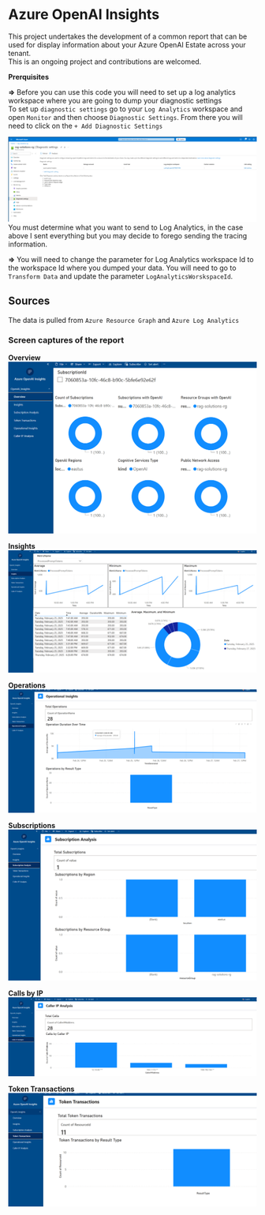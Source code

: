 # Azure OpenAI Insights

This project undertakes the development of a common report that can be used for display information about your Azure OpenAI Estate across your tenant.  
This is an ongoing project and contributions are welcomed.

**Prerquisites**

**=>** Before you can use this code you will need to set up a log analytics workspace where you are going to dump your diagnostic settings  
To set up `diagnostic settings` go to your `Log Analytics` workspace and open `Monitor` and then choose `Diagnostic Settings`. From there you will need to click on the `+ Add Diagnostic Settings`

![Diagnostic Settings](./images/DiagnosticSettings.png)  
You must determine what you want to send to Log Analytics, in the case above I sent everything but you may decide to forego sending the tracing information.  

**=>** You will need to change the parameter for Log Analytics workspace Id to the workspace Id where you dumped your data. You will need to go to `Transform Data` and update the parameter `LogAnalyticsWorskspaceId`.

## Sources  
The data is pulled from `Azure Resource Graph` and `Azure Log Analytics` 

### Screen captures of the report  

**Overview**
![Overview](./images/overview.png)

**Insights**
![Insights](./images/insights.png)

**Operations**
![Operational Insights](./images/operational_insights.png)

**Subscriptions**
![Subscription Analysis](./images/SubscriptionAnalysis.png)

**Calls by IP**
![caller ip](./images/caller_ip_analysis.png)

**Token Transactions**
![tokenTransactions](./images/TokenTransactions.png)



